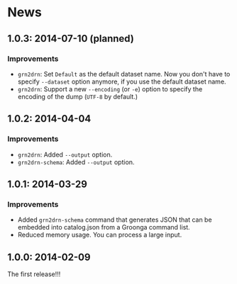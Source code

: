 # News

## 1.0.3: 2014-07-10 (planned)

### Improvements

  * `grn2drn`: Set `Default` as the default dataset name. Now you don't have to specify `--dataset` option anymore, if you use the default dataset name.
  * `grn2drn`: Support a new `--encoding` (or `-e`) option to specify the encoding of the dump (`UTF-8` by default.)

## 1.0.2: 2014-04-04

### Improvements

  * `grn2drn`: Added `--output` option.
  * `grn2drn-schema`: Added `--output` option.

## 1.0.1: 2014-03-29

### Improvements

  * Added `grn2drn-schema` command that generates JSON that can be
    embedded into catalog.json from a Groonga command list.
  * Reduced memory usage. You can process a large input.

## 1.0.0: 2014-02-09

The first release!!!
